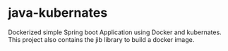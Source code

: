 # java-kubernates

Dockerized simple Spring boot Application using Docker and kubernates. This project also contains the jib library to build a docker image.
